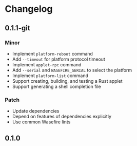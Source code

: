 # Changelog

## 0.1.1-git

### Minor

- Implement `platform-reboot` command
- Add `--timeout` for platform protocol timeout
- Implement `applet-rpc` command
- Add `--serial` and `WASEFIRE_SERIAL` to select the platform
- Implement `platform-list` command
- Support creating, building, and testing a Rust applet
- Support generating a shell completion file

### Patch

- Update dependencies
- Depend on features of dependencies explicitly
- Use common Wasefire lints

## 0.1.0

<!-- Increment to skip CHANGELOG.md test: 0 -->
